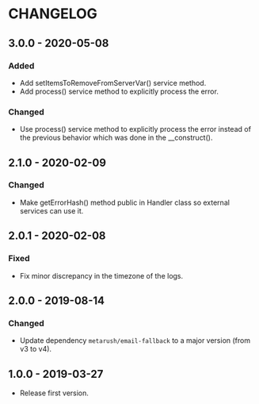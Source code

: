 # CHANGELOG

## 3.0.0 - 2020-05-08

### Added

- Add setItemsToRemoveFromServerVar() service method.
- Add process() service method to explicitly process the error.

### Changed

- Use process() service method to explicitly process the error instead of the previous behavior which was done in the __construct().

## 2.1.0 - 2020-02-09

### Changed

- Make getErrorHash() method public in Handler class so external services can use it.

## 2.0.1 - 2020-02-08

### Fixed

- Fix minor discrepancy in the timezone of the logs.

## 2.0.0 - 2019-08-14

### Changed

- Update dependency `metarush/email-fallback` to a major version (from v3 to v4).

## 1.0.0 - 2019-03-27

- Release first version.